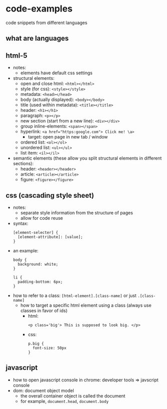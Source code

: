 # code-examples
code snippets from different languages

## what are languages

## html-5

- notes:
  - elements have default css settings
- structural elements:
  - open and close html: `<html></html>`
  - style (for css): `<style></style>`
  - metadata: `<head></head>`
  - body (actually displayed): `<body></body>`
  - title (used within metadata): `<title></title>`
  - header: `<h1></h1>`
  - paragraph: `<p></p>`
  - new section (start from a new line): `<div></div>`
  - group inline-elements: `<span></span>`
  - hyperlink: `<a href="https:google.com"> Click me! \a>`
    - target: open page in new tab / window
  - ordered list: `<ol></ol>`
  - unordered list: `<ul></ul>`
  - list item: `<il></il>`
- semantic elements (these allow you split structural elements in different sections):
  - header: `<header></header>`
  - article: `<article></article>`
  - figure: `<figure></figure>`

## css (cascading style sheet)

- notes:
  - separate style information from the structure of pages
  - allow for code reuse
- syntax:
  ```{css}
  [element-selecter] {
    [element-attribute]: [value];
  }
  ```
- an example:
  ```{css}
  body {
    background: white;
  }

  li {
    padding-bottom: 6px;
  }
  ```
- how to refer to a class: `[html-element].[class-name]` or just `.[class-name]`
  - how to target a specific html element using a class (always use classes in favor of ids)
    - html:
      ```{html}
      <p class='big'> This is supposed to look big. </p>
      ```
    - css:
      ```{css}
      p.big {
        font-size: 50px
      }
      ```

## javascript

- how to open javascript console in chrome: developer tools => javscript console
- dom: document object model
  - the overall container object is called the document
  - for example, `document.head`, `document.body`























